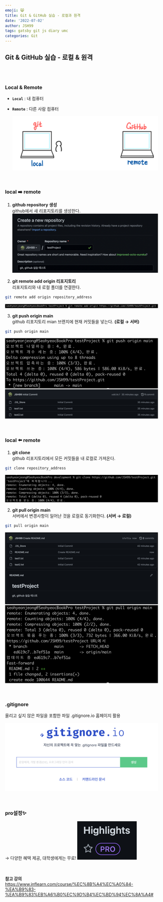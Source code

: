 ```yaml
---
emoji: 😸️     
title: Git & GitHub 실습 - 로컬과 원격       
date: '2022-07-02'   
author: JSH99  
tags: gatsby git js diary umc  
categories: Git
---
```


## Git & GitHub 실습 - 로컬 & 원격
<br><br>

### Local & Remote
- **`Local`** : 내 컴퓨터
- **`Remote`** : 다른 사람 컴퓨터  

  ![Local & Remote](./img/local_remote.jpeg)
  <br><br><br>

### local ➡️ remote
1. **github repository 생성**  
   github에서 새 리포지토리를 생성한다.
   ![create repositoty](./img/create_repo.png)
   <br>

2. **git remote add origin 리포지토리**  
   리포지토리와 내 로컬 폴더를 연결한다.
 ```bash
 git remote add origin repository_address
 ```
![remote add origin](./img/add_remote.png)
<br>

3. **git push origin main**  
   github 리포지토리 mian 브랜치에 현재 커밋들을 넣는다. **(로컬 → 서버)**
 ```bash
 git push origin main
 ```
![git push](./img/git_push.png)  
![git pushed](./img/git_push2.png)
<br><br><br>

### local ⬅️ remote

1. **git clone**  
   github 리포지토리에서 모든 커밋들을 내 로컬로 가져온다.
```bash
git clone repository_address
```
![git clone](./img/git_clone.png)
<br>

2. **git pull origin main**  
   서버에서 변경사항이 일어난 것을 로컬로 동기화한다. **(서버 → 로컬)**
 ```bash
 git pull origin main
 ```
![git pull](./img/git_pull.png)  
![git pulled](./img/git_pull2.png)
<br><br><br>

### .gitignore
올리고 싶지 않은 파일을 포함한 파일
.gitignore.io 홈페이지 활용  

![gitignore](./img/gitignore.png)
<br><br><br>

### pro설정✨
→ 다양한 혜택 제공, 대학생에게는 무료!
![git pro](./img/git_pro.png)  
<br><br>  

**참고 강의**  
https://www.inflearn.com/course/%EC%8B%A4%EC%A0%84-%EA%B9%83-%EA%B9%83%EB%A6%B0%EC%9D%B4%EC%BD%94%EC%8A%A4#